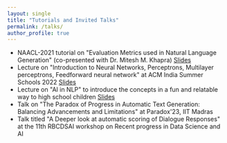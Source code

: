 ```yaml
---
layout: single
title: "Tutorials and Invited Talks"
permalink: /talks/
author_profile: true
---
```


- NAACL-2021 tutorial on "Evaluation Metrics used in Natural Language Generation" (co-presented with Dr. Mitesh M. Khapra) [Slides](https://docs.google.com/presentation/d/1kCffcZq_YWEGgif9rzywHT-XKigFX_WbOqZ_BVDHLaM/present#slide=id.p)
- Lecture on "Introduction to Neural Networks, Perceptrons, Multilayer perceptrons, Feedforward neural network" at ACM India Summer Schools 2022 [Slides](https://docs.google.com/presentation/d/1V9QvqpnLo29DA14Nj2XXes6pQlYXPgRx5HvxF-5fheY/present?slide=id.p)
- Lecture on "AI in NLP" to introduce the concepts in a fun and relatable way to high school children [Slides](https://docs.google.com/presentation/d/11tuJfL8fJe6ZtvQyEuQl8UqxfhFMYDUhCAcLFhyZec8/present?slide=id.p)
- Talk on "The Paradox of Progress in Automatic Text Generation: Balancing Advancements and Limitations" at Paradox'23, IIT Madras
- Talk titled "A Deeper look at automatic scoring of Dialogue Responses" at  the 11th RBCDSAI workshop on Recent progress in Data Science and AI
